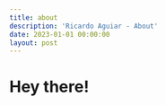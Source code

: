 ```yaml
---
title: about
description: 'Ricardo Aguiar - About'
date: 2023-01-01 00:00:00
layout: post
---
```


# Hey there!